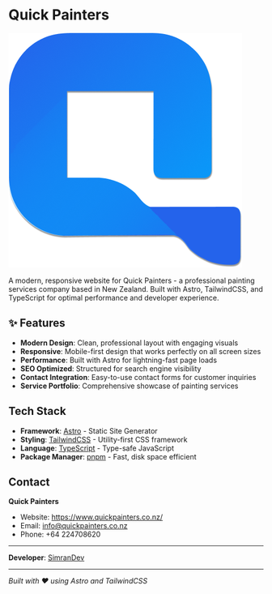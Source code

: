 # Quick Painters

![Quick Painters Logo](src/assets/logo.png)

A modern, responsive website for Quick Painters - a professional painting services company based in New Zealand. Built with Astro, TailwindCSS, and TypeScript for optimal performance and developer experience.

## ✨ Features

- **Modern Design**: Clean, professional layout with engaging visuals
- **Responsive**: Mobile-first design that works perfectly on all screen sizes
- **Performance**: Built with Astro for lightning-fast page loads
- **SEO Optimized**: Structured for search engine visibility
- **Contact Integration**: Easy-to-use contact forms for customer inquiries
- **Service Portfolio**: Comprehensive showcase of painting services

## Tech Stack

- **Framework**: [Astro](https://astro.build/) - Static Site Generator
- **Styling**: [TailwindCSS](https://tailwindcss.com/) - Utility-first CSS framework
- **Language**: [TypeScript](https://www.typescriptlang.org/) - Type-safe JavaScript
- **Package Manager**: [pnpm](https://pnpm.io/) - Fast, disk space efficient

## Contact

**Quick Painters**

- Website: https://www.quickpainters.co.nz/
- Email: info@quickpainters.co.nz
- Phone: +64 224708620

---

**Developer**: [SimranDev](https://github.com/SimranDev)

---

_Built with ❤️ using Astro and TailwindCSS_
